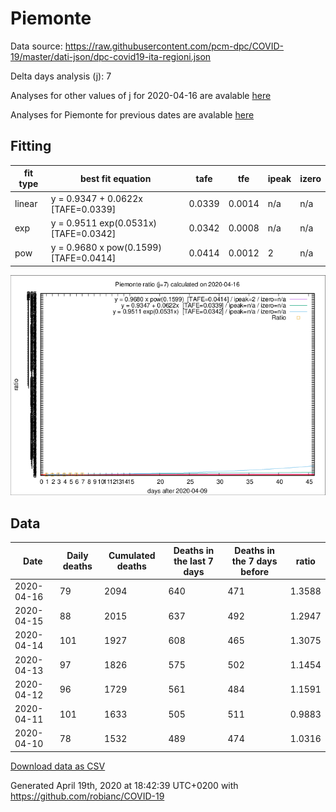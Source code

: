 # Piemonte

Data source: https://raw.githubusercontent.com/pcm-dpc/COVID-19/master/dati-json/dpc-covid19-ita-regioni.json

Delta days analysis (j): 7

Analyses for other values of j for 2020-04-16 are avalable [here](../2020-04-16/README.md)

Analyses for Piemonte for previous dates are avalable [here](../README.md)

## Fitting 
|fit type|best fit equation|tafe|tfe|ipeak|izero|
|-------|-----|--------|------|---|---|
|linear|y = 0.9347 + 0.0622x  [TAFE=0.0339]|0.0339|0.0014|n/a|n/a|
|exp|y = 0.9511 exp(0.0531x)  [TAFE=0.0342]|0.0342|0.0008|n/a|n/a|
|pow|y = 0.9680 x pow(0.1599)  [TAFE=0.0414]|0.0414|0.0012|2|n/a|

![Plot](COVID-19_piemonte_j7_2020-04-16.png)

## Data
|Date|Daily deaths|Cumulated deaths|Deaths in the last 7 days|Deaths in the 7 days before|ratio|
|----|----------|-----------|-------|--------------------|-----|
|2020-04-16|79|2094|640|471|1.3588|
|2020-04-15|88|2015|637|492|1.2947|
|2020-04-14|101|1927|608|465|1.3075|
|2020-04-13|97|1826|575|502|1.1454|
|2020-04-12|96|1729|561|484|1.1591|
|2020-04-11|101|1633|505|511|0.9883|
|2020-04-10|78|1532|489|474|1.0316|

[Download data as CSV](COVID-19_piemonte_j7_2020-04-16.csv)

Generated April 19th, 2020 at 18:42:39 UTC+0200 with https://github.com/robianc/COVID-19

